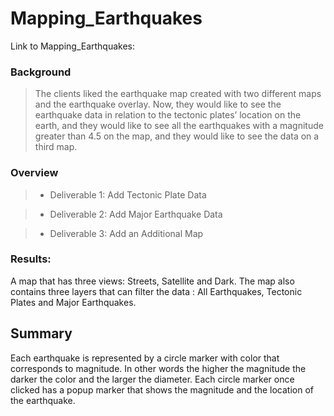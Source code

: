 # Mapping_Earthquakes

Link to Mapping_Earthquakes: 

### Background
> The clients liked the earthquake map created with two different maps and the earthquake overlay. Now, they would like to see the earthquake data in relation to the tectonic plates’ location on the earth, and they would like to see all the earthquakes with a magnitude greater than 4.5 on the map, and they would like to see the data on a third map.

### Overview
> * Deliverable 1: Add Tectonic Plate Data

> * Deliverable 2: Add Major Earthquake Data

> * Deliverable 3: Add an Additional Map

### Results:

A map that has three views: Streets, Satellite and Dark. 
The map also contains three layers that can filter the data : All Earthquakes, Tectonic Plates and Major Earthquakes.


## Summary

Each earthquake is represented by a circle marker with color that corresponds to magnitude. In other words the higher the magnitude the darker the color and the larger the diameter. Each circle marker once clicked has a popup marker that shows the magnitude and the location of the earthquake.
